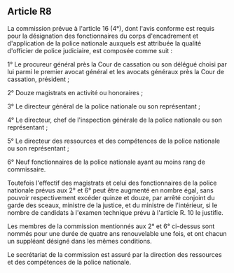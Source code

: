 Article R8
----
La commission prévue à l'article 16 (4°), dont l'avis conforme est requis pour
la désignation des fonctionnaires du corps d'encadrement et d'application de la
police nationale auxquels est attribuée la qualité d'officier de police
judiciaire, est composée comme suit :

1° Le procureur général près la Cour de cassation ou son délégué choisi par lui
parmi le premier avocat général et les avocats généraux près la Cour de
cassation, président ;

2° Douze magistrats en activité ou honoraires ;

3° Le directeur général de la police nationale ou son représentant ;

4° Le directeur, chef de l'inspection générale de la police nationale ou son
représentant ;

5° Le directeur des ressources et des compétences de la police nationale ou son
représentant ;

6° Neuf fonctionnaires de la police nationale ayant au moins rang de
commissaire.

Toutefois l'effectif des magistrats et celui des fonctionnaires de la police
nationale prévus aux 2° et 6° peut être augmenté en nombre égal, sans pouvoir
respectivement excéder quinze et douze, par arrêté conjoint du garde des sceaux,
ministre de la justice, et du ministre de l'intérieur, si le nombre de candidats
à l'examen technique prévu à l'article R. 10 le justifie.

Les membres de la commission mentionnés aux 2° et 6° ci-dessus sont nommés pour
une durée de quatre ans renouvelable une fois, et ont chacun un suppléant
désigné dans les mêmes conditions.

Le secrétariat de la commission est assuré par la direction des ressources et
des compétences de la police nationale.
